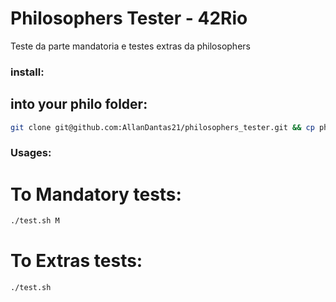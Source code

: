 # Philosophers Tester - 42Rio

Teste da parte mandatoria e testes extras da philosophers

### install: 
## into your philo folder:

  ```Bash
git clone git@github.com:AllanDantas21/philosophers_tester.git && cp philosophers_tester/test.sh . && rm -rf philosophers_tester
  ```

### Usages:
# To Mandatory tests:
```Bash
./test.sh M 
```

# To Extras tests:
```Bash
./test.sh
  ```
